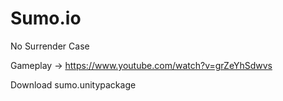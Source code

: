 # Sumo.io
No Surrender Case

Gameplay -> https://www.youtube.com/watch?v=grZeYhSdwvs

Download sumo.unitypackage
